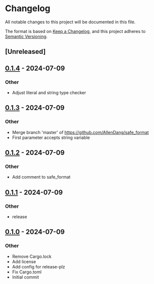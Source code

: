 # Changelog
All notable changes to this project will be documented in this file.

The format is based on [Keep a Changelog](https://keepachangelog.com/en/1.0.0/),
and this project adheres to [Semantic Versioning](https://semver.org/spec/v2.0.0.html).

## [Unreleased]

## [0.1.4](https://github.com/AllenDang/safe_format/compare/v0.1.3...v0.1.4) - 2024-07-09

### Other
- Adjust literal and string type checker

## [0.1.3](https://github.com/AllenDang/safe_format/compare/v0.1.2...v0.1.3) - 2024-07-09

### Other
- Merge branch 'master' of https://github.com/AllenDang/safe_format
- First parameter accepts string variable

## [0.1.2](https://github.com/AllenDang/safe_format/compare/v0.1.1...v0.1.2) - 2024-07-09

### Other
- Add comment to safe_format

## [0.1.1](https://github.com/AllenDang/safe_format/compare/v0.1.0...v0.1.1) - 2024-07-09

### Other
- release

## [0.1.0](https://github.com/AllenDang/safe_format/releases/tag/v0.1.0) - 2024-07-09

### Other
- Remove Cargo.lock
- Add license
- Add config for release-plz
- Fix Cargo.toml
- Initial commit
